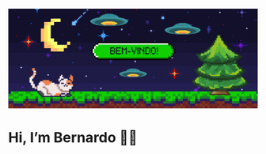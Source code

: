 ![Descrição da Imagem](https://raw.githubusercontent.com/HeuerBcH/HeuerBcH/main/imagem1.png)

# Hi, I’m Bernardo 👋😄


<!---
HeuerBcH/HeuerBcH is a ✨ special ✨ repository because its `README.md` (this file) appears on your GitHub profile.
You can click the Preview link to take a look at your changes.
--->

